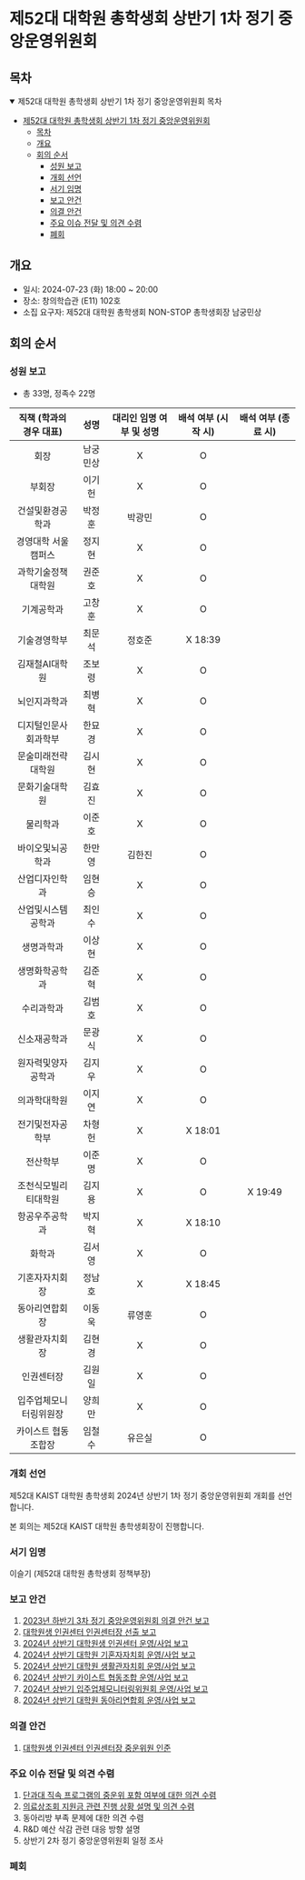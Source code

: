 제52대 대학원 총학생회 상반기 1차 정기 중앙운영위원회 
===

## 목차

<details open>
<summary>제52대 대학원 총학생회 상반기 1차 정기 중앙운영위원회 목차</summary>
  
- [제52대 대학원 총학생회 상반기 1차 정기 중앙운영위원회](#제52대-대학원-총학생회-상반기-1차-정기-중앙운영위원회)
	- [목차](#목차)
	- [개요](#개요)
	- [회의 순서](#회의-순서)
		- [성원 보고](#성원-보고)
		- [개회 선언](#개회-선언)
		- [서기 임명](#서기-임명)
		- [보고 안건](#보고-안건)
		- [의결 안건](#의결-안건)
		- [주요 이슈 전달 및 의견 수렴](#주요-이슈-전달-및-의견-수렴)
		- [폐회](#폐회)
</details>

## 개요 

- 일시: 2024-07-23 (화) 18:00 ~ 20:00
- 장소: 창의학습관 (E11) 102호
- 소집 요구자: 제52대 대학원 총학생회 NON-STOP 총학생회장 남궁민상

## 회의 순서
### 성원 보고
- 총 33명, 정족수 22명

| 직책 (학과의 경우 대표) | 성명 | 대리인 임명 여부 및 성명 | 배석 여부 (시작 시) | 배석 여부 (종료 시) |
|:---:|:---:|:---:|:---:|:---:|
| 회장 | 남궁민상 | X  | O  |   |
| 부회장 | 이기헌 | X  | O  |   |
| 건설및환경공학과 | 박정훈 | 박광민  | O |   |
| 경영대학 서울캠퍼스 | 정지현 | X  | O  |   |
| 과학기술정책대학원 | 권준호 |  X |  O |   |
| 기계공학과 | 고창훈 |  X |  O |   |
| 기술경영학부 | 최문석 |  정호준 | X 18:39 |   |
| 김재철AI대학원 | 조보령 | X  | O  |   |
| 뇌인지과학과 | 최병혁 | X  | O  |   |
| 디지털인문사회과학부 | 한묘경 | X  |  O |   |
| 문술미래전략대학원 | 김시현 |  X | O  |   |
| 문화기술대학원 | 김효진 |  X | O  |   |
| 물리학과 | 이준호 | X  | O  |   |
| 바이오및뇌공학과 | 한만영 | 김한진 | O  |   |
| 산업디자인학과 | 임현승 |  X | O  |   |
| 산업및시스템공학과 | 최인수 |  X |  O |   |
| 생명과학과 | 이상현 |  X | O  |   |
| 생명화학공학과 | 김준혁 | X  | O  |   |
| 수리과학과 | 김범호 | X  | O  |   |
| 신소재공학과 | 문광식 | X  | O  |   |
| 원자력및양자공학과 | 김지우 | X  | O  |   |
| 의과학대학원 | 이지연 | X  | O  |   |
| 전기및전자공학부 | 차형헌 | X  | X 18:01  |   |
| 전산학부 | 이준명 |  X | O  |   |
| 조천식모빌리티대학원 | 김지용 | X  | O  | X 19:49 |
| 항공우주공학과 | 박지혁 |  X | X 18:10 |   |
| 화학과 | 김서영 | X  | O  |   |
| 기혼자자치회장 | 정남호 |  X | X 18:45  |   |
| 동아리연합회장 | 이동욱 | 류영훈 | O  |   |
| 생활관자치회장 | 김현경 | X  | O  |   |
| 인권센터장 | 김원일 | X  | O  |   |
| 입주업체모니터링위원장 | 양희만 | X  | O  |   |
| 카이스트 협동조합장 | 임철수 | 유은실 | O  |   |

### 개회 선언
제52대 KAIST 대학원 총학생회 2024년 상반기 1차 정기 중앙운영위원회 개회를 선언합니다. 

본 회의는 제52대 KAIST 대학원 총학생회장이 진행합니다.

### 서기 임명
이슬기 (제52대 대학원 총학생회 정책부장) 

### 보고 안건
1. [2023년 하반기 3차 정기 중앙운영위원회 의결 안건 보고](보고안건/2023년-하반기-3차-정기-중앙운영위원회-의결-안건-보고.md)
2. [대학원생 인권센터 인권센터장 선출 보고](보고안건/2024년-상반기-대학원생인권센터-인권센터장-선출-보고.md)
3. [2024년 상반기 대학원생 인권센터 운영/사업 보고](보고안건/대학원생인권센터-2024년-상반기-운영사업보고.md) 
4. [2024년 상반기 대학원 기혼자자치회 운영/사업 보고](보고안건/대학원기혼자자치회-2024년-상반기-운영사업보고.md) 
5. [2024년 상반기 대학원 생활관자치회 운영/사업 보고](보고안건/대학원생활관자치회-2024년-상반기-운영사업보고.md) 
6. [2024년 상반기 카이스트 협동조합 운영/사업 보고](보고안건/카이스트협동조합-2024년-상반기-운영사업보고.md) 
7. [2024년 상반기 입주업체모니터링위원회 운영/사업 보고](보고안건/입주업체모니터링위원회-2024년-상반기-운영사업보고.md) 
8. [2024년 상반기 대학원 동아리연합회 운영/사업 보고](보고안건/대학원동아리연합회-2024년-상반기-운영사업보고.md)

### 의결 안건
1. [대학원생 인권센터 인권센터장 중운위원 인준](의결안건/2024년-상반기-대학원생인권센터-인권센터장-중운위원-인준.md)

### 주요 이슈 전달 및 의견 수렴
1. [단과대 직속 프로그램의 중운위 포함 여부에 대한 의견 수렴](논의안건/단과대-직속-프로그램-논의안건.md)
2. [의료상조회 지원금 관련 진행 상황 설명 및 의견 수렴](논의안건/의료상조회-지원금-진행상황.md)
3. 동아리방 부족 문제에 대한 의견 수렴
4. R&D 예산 삭감 관련 대응 방향 설명
5. 상반기 2차 정기 중앙운영위원회 일정 조사 

### 폐회

